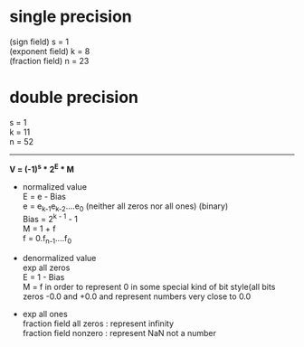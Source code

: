 # single precision  
(sign field) s = 1  
(exponent field) k = 8  
(fraction field) n = 23
# double precision  
s = 1  
k = 11  
n = 52

---
**V = (-1)<sup>s</sup> * 2<sup>E</sup> * M**

* normalized value  
E = e - Bias  
e = e<sub>k-1</sub>e<sub>k-2</sub>....e<sub>0</sub> (neither all zeros nor all ones)  (binary)  
Bias = 2<sup>k - 1</sup> - 1  
M = 1 + f  
f = 0.f<sub>n-1</sub>....f<sub>0</sub>

* denormalized value  
exp all zeros  
E = 1 - Bias  
M = f 
in order to represent 0 in some special kind of bit style(all bits zeros  -0.0 and +0.0
and represent numbers very close to 0.0

* exp all ones  
fraction field all zeros :  represent infinity  
fraction field nonzero  : represent NaN not a number

